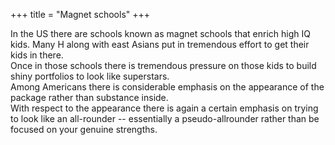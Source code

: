 +++
title = "Magnet schools"
+++


In the US there are schools known as magnet schools that enrich high IQ kids. Many H along with east Asians put in tremendous effort to get their kids in there.  
Once in those schools there is tremendous pressure on those kids to build shiny portfolios to look like superstars.  
Among Americans there is considerable emphasis on the appearance of the package rather than substance inside.  
With respect to the appearance there is again a certain emphasis on trying to look like an all-rounder -- essentially a pseudo-allrounder rather than be focused on your genuine strengths.
